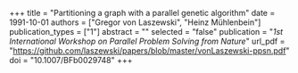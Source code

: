+++
title = "Partitioning a graph with a parallel genetic algorithm"
date = 1991-10-01
authors = ["Gregor von Laszewski", "Heinz Mühlenbein"]
publication_types = ["1"]
abstract = ""
selected = "false"
publication = "*1st International Workshop on Parallel Problem Solving from Nature*"
url_pdf = "https://github.com/laszewski/papers/blob/master/vonLaszewski-ppsn.pdf"
doi = "10.1007/BFb0029748"
+++

